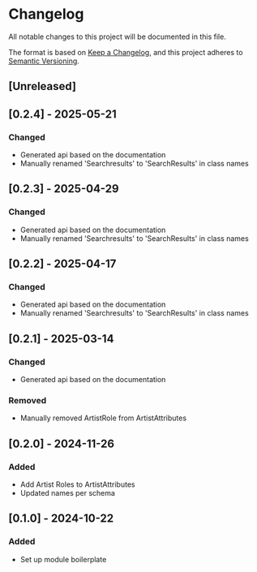 # Changelog

All notable changes to this project will be documented in this file.

The format is based on [Keep a Changelog](https://keepachangelog.com/en/1.1.0/),
and this project adheres to [Semantic Versioning](https://semver.org/spec/v2.0.0.html).

## [Unreleased]

## [0.2.4] - 2025-05-21
### Changed
- Generated api based on the documentation
- Manually renamed 'Searchresults' to 'SearchResults' in class names

## [0.2.3] - 2025-04-29
### Changed
- Generated api based on the documentation
- Manually renamed 'Searchresults' to 'SearchResults' in class names

## [0.2.2] - 2025-04-17
### Changed
- Generated api based on the documentation
- Manually renamed 'Searchresults' to 'SearchResults' in class names

## [0.2.1] - 2025-03-14
### Changed
- Generated api based on the documentation

### Removed
- Manually removed ArtistRole from ArtistAttributes

## [0.2.0] - 2024-11-26
### Added
- Add Artist Roles to ArtistAttributes
- Updated names per schema

## [0.1.0] - 2024-10-22
### Added
- Set up module boilerplate
